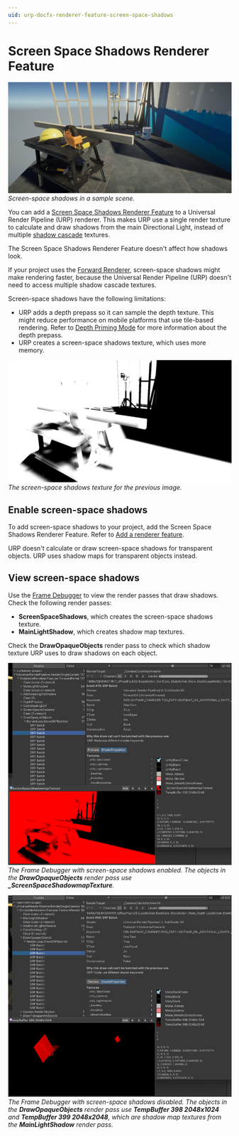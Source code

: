 ```yaml
---
uid: urp-docfx-renderer-feature-screen-space-shadows
---
```

# Screen Space Shadows Renderer Feature

![Screen-space shadows](Images/ssshadows/ssshadows-result.png)<br/>*Screen-space shadows in a sample scene.*

You can add a [Screen Space Shadows Renderer Feature](renderer-feature-screen-space-shadows.md) to a Universal Render Pipeline (URP) renderer. This makes URP use a single render texture to calculate and draw shadows from the main Directional Light, instead of multiple [shadow cascade](https://docs.unity3d.com/Manual/shadow-cascades.html) textures.

The Screen Space Shadows Renderer Feature doesn't affect how shadows look. 

If your project uses the [Forward Renderer](urp-universal-renderer.md), screen-space shadows might make rendering faster, because the Universal Render Pipeline (URP) doesn't need to access multiple shadow cascade textures.

Screen-space shadows have the following limitations:

- URP adds a depth prepass so it can sample the depth texture. This might reduce performance on mobile platforms that use tile-based rendering. Refer to [Depth Priming Mode](urp-universal-renderer.md#rendering) for more information about the depth prepass.
- URP creates a screen-space shadows texture, which uses more memory.

![Screen-space shadows texture](Images/ssshadows/ssshadows-shadow-texture.png)<br/>*The screen-space shadows texture for the previous image.*

## Enable screen-space shadows

To add screen-space shadows to your project, add the Screen Space Shadows Renderer Feature. Refer to [Add a renderer feature](urp-renderer-feature-how-to-add.md).

URP doesn't calculate or draw screen-space shadows for transparent objects. URP uses shadow maps for transparent objects instead.

## View screen-space shadows

Use the [Frame Debugger](https://docs.unity3d.com/Manual/FrameDebugger.html) to view the render passes that draw shadows. Check the following render passes:

- **ScreenSpaceShadows**, which creates the screen-space shadows texture. 
- **MainLightShadow**, which creates shadow map textures.

Check the **DrawOpaqueObjects** render pass to check which shadow texture URP uses to draw shadows on each object.

![Shadows using the screen-space shadows texture](Images/ssshadows/ssshadows-cast-shadow-using-screenspace.png)<br/>*The Frame Debugger with screen-space shadows enabled. The objects in the **DrawOpaqueObjects** render pass use **_ScreenSpaceShadowmapTexture**.*

![Shadows using shadow maps](Images/ssshadows/ssshadows-cast-shadow-using-cascades.png)<br/>*The Frame Debugger with screen-space shadows disabled. The objects in the **DrawOpaqueObjects** render pass use **TempBuffer 398 2048x1024** and **TempBuffer 399 2048x2048**, which are shadow map textures from the **MainLightShadow** render pass.*

